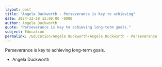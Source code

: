 ```yaml
---
layout: post
title: "Angela Duckworth - Perseverance is key to achieving"
date: 2024-12-28 12:00:00 -0000
author: Angela Duckworth
quote: "Perseverance is key to achieving long-term goals."
subject: Education
permalink: /Education/Angela Duckworth/Angela Duckworth - Perseverance is key to achieving
---
```


Perseverance is key to achieving long-term goals.

- Angela Duckworth
